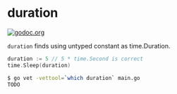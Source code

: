 # duration

[![godoc.org][godoc-badge]][godoc]

`duration` finds using untyped constant as time.Duration.

```go
duration := 5 // 5 * time.Second is correct
time.Sleep(duration)
```

```sh
$ go vet -vettool=`which duration` main.go
TODO
```

<!-- links -->
[godoc]: https://godoc.org/github.com/gostaticanalysis/duration
[godoc-badge]: https://img.shields.io/badge/godoc-reference-4F73B3.svg?style=flat-square&label=%20godoc.org

